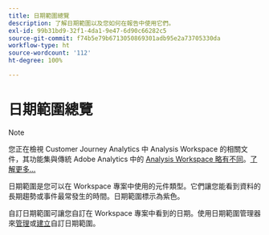 ```yaml
---
title: 日期範圍總覽
description: 了解日期範圍以及您如何在報告中使用它們。
exl-id: 99b31bd9-32f1-4da1-9e47-6d90c66282c5
source-git-commit: f74b5e79b6713050869301adb95e2a73705330da
workflow-type: ht
source-wordcount: '112'
ht-degree: 100%

---
```


# 日期範圍總覽

>[!NOTE]
>
>您正在檢視 Customer Journey Analytics 中 Analysis Workspace 的相關文件，其功能集與傳統 Adobe Analytics 中的 [Analysis Workspace 略有不同](https://experienceleague.adobe.com/docs/analytics/analyze/analysis-workspace/home.html?lang=zh-Hant)。[了解更多...](/help/getting-started/cja-aa.md)

日期範圍是您可以在 Workspace 專案中使用的元件類型。它們讓您能看到資料的長期趨勢或事件最常發生的時間。日期範圍標示為紫色。

自訂日期範圍可讓您自訂在 Workspace 專案中看到的日期。使用日期範圍管理器來[管理](manage.md)或[建立](create.md)自訂日期範圍。
